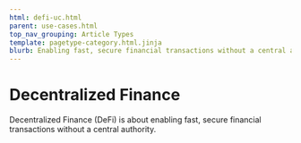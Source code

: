 ```yaml
---
html: defi-uc.html
parent: use-cases.html
top_nav_grouping: Article Types
template: pagetype-category.html.jinja
blurb: Enabling fast, secure financial transactions without a central authority.
---
```

# Decentralized Finance
Decentralized Finance (DeFi) is about enabling fast, secure financial transactions without a central authority.